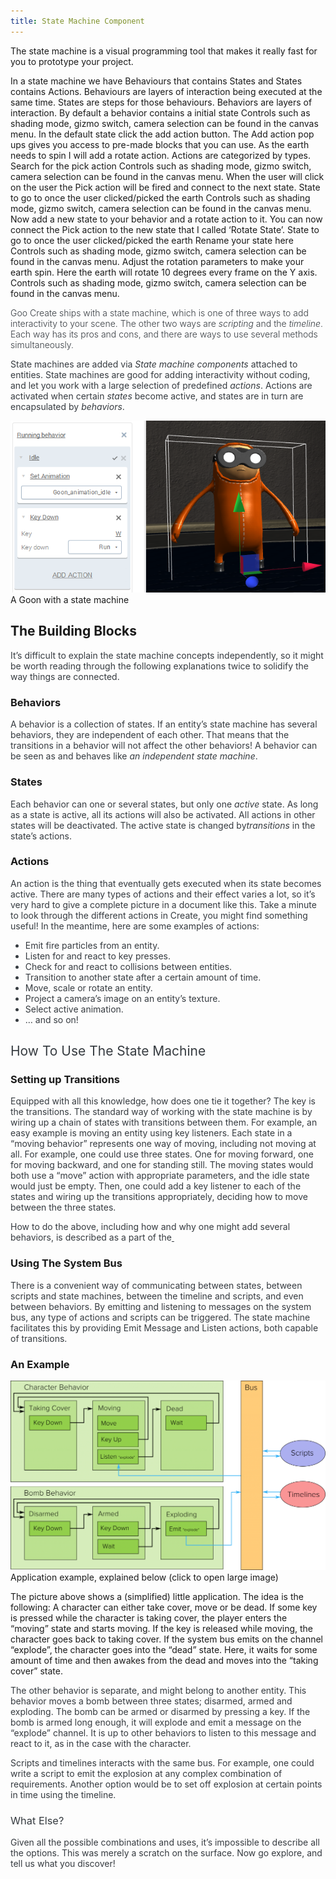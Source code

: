```yaml
---
title: State Machine Component
---
```


The state machine is a visual programming tool that makes it really fast for you to prototype your project.

In a state machine we have Behaviours that contains States and States contains Actions.
Behaviours are layers of interaction being executed at the same time.
States are steps for those behaviours.
Behaviors are layers of interaction.
By default a behavior contains a initial state
Controls such as shading mode, gizmo switch, camera selection can be found in the canvas menu.
In the default state click the add action button.
The Add action pop ups gives you access to pre-made blocks that you can use. As the earth needs to spin I will add a
rotate action.
Actions are categorized by types.
Search for the pick action
Controls such as shading mode, gizmo switch, camera selection can be found in the canvas menu.
When the user will click on the user the Pick action will be fired and connect to the next state.
State to go to once the user
clicked/picked the earth
Controls such as shading mode, gizmo switch, camera selection can be found in the canvas menu. Now add a new state to your behavior and a rotate action to it.
You can now connect the Pick action to the new state that I called ‘Rotate State’.
State to go to once the user
clicked/picked the earth
Rename your state here
Controls such as shading mode, gizmo switch, camera selection can be found in the canvas menu.
Adjust the rotation parameters to make your earth spin.
Here the earth will rotate 10 degrees every frame on the Y axis.
Controls such as shading mode, gizmo switch, camera selection can be found in the canvas menu.


<p class="page-header" style="font-weight: 300;color: #363b40">Goo Create ships with a state machine, which is one of three ways to add interactivity to your scene. The other two ways are <em>scripting</em> and the <em>timeline</em>. Each way has its pros and cons, and there are ways to use several methods simultaneously.</p>
<p style="color: #363b40">State machines are added via <em>State machine components</em> attached to entities. State machines are good for adding interactivity without coding, and let you work with a large selection of predefined <em>actions</em>. Actions are activated when certain <em>states</em> become active, and states are in turn are encapsulated by <em>behaviors</em>.</p>


<a href="goon.png"><img class="wp-image-518 size-full" src="goon.png" alt="goon" /></a> A Goon with a state machine
<h2>The Building Blocks</h2>
<p style="color: #363b40">It’s difficult to explain the state machine concepts independently, so it might be worth reading through the following explanations twice to solidify the way things are connected.</p>

<h3>Behaviors</h3>
<p style="color: #363b40">A behavior is a collection of states. If an entity’s state machine has several behaviors, they are independent of each other. That means that the transitions in a behavior will not affect the other behaviors! A behavior can be seen as and behaves like <em>an independent state machine</em>.</p>

<h3>States</h3>
<p style="color: #363b40">Each behavior can one or several states, but only one <em>active</em> state. As long as a state is active, all its actions will also be activated. All actions in other states will be deactivated. The active state is changed by<em>transitions</em> in the state’s actions.</p>

<h3>Actions</h3>
<p style="color: #363b40">An action is the thing that eventually gets executed when its state becomes active. There are many types of actions and their effect varies a lot, so it’s very hard to give a complete picture in a document like this. Take a minute to look through the different actions in Create, you might find something useful! In the meantime, here are some examples of actions:</p>

<ul style="color: #363b40">
	<li>Emit fire particles from an entity.</li>
	<li>Listen for and react to key presses.</li>
	<li>Check for and react to collisions between entities.</li>
	<li>Transition to another state after a certain amount of time.</li>
	<li>Move, scale or rotate an entity.</li>
	<li>Project a camera’s image on an entity’s texture.</li>
	<li>Select active animation.</li>
	<li>… and so on!</li>
</ul>
<h2 id="how-to-use-the-state-machine" style="font-weight: 400;color: #363b40">How To Use The State Machine</h2>
<h3>Setting up Transitions</h3>
<p style="color: #363b40">Equipped with all this knowledge, how does one tie it together? The key is the transitions. The standard way of working with the state machine is by wiring up a chain of states with transitions between them. For example, an easy example is moving an entity using key listeners. Each state in a “moving behavior” represents one way of moving, including not moving at all. For example, one could use three states. One for moving forward, one for moving backward, and one for standing still. The moving states would both use a “move” action with appropriate parameters, and the idle state would just be empty. Then, one could add a key listener to each of the states and wiring up the transitions appropriately, deciding how to move between the three states.</p>
<p style="color: #363b40">How to do the above, including how and why one might add several behaviors, is described as a part of the<span style="text-decoration: underline"> </span></p>

<h3>Using The System Bus</h3>
<p style="color: #363b40">There is a convenient way of communicating between states, between scripts and state machines, between the timeline and scripts, and even between behaviors. By emitting and listening to messages on the system bus, any type of actions and scripts can be triggered. The state machine facilitates this by providing Emit Message and Listen actions, both capable of transitions.</p>

<h3>An Example</h3>
<a href="graph12.png"><img class="wp-image-517 size-large" src="graph12-1024x615.png" alt="" /></a> Application example, explained below (click to open large image)

The picture above shows a (simplified) little application. The idea is the following: A character can either take cover, move or be dead. If some key is pressed while the character is taking cover, the player enters the “moving” state and starts moving. If the key is released while moving, the character goes back to taking cover. If the system bus emits on the channel “explode”, the character goes into the “dead” state. Here, it waits for some amount of time and then awakes from the dead and moves into the “taking cover” state.
<p style="color: #363b40;text-align: left">The other behavior is separate, and might belong to another entity. This behavior moves a bomb between three states; disarmed, armed and exploding. The bomb can be armed or disarmed by pressing a key. If the bomb is armed long enough, it will explode and emit a message on the “explode” channel. It is up to other behaviors to listen to this message and react to it, as in the case with the character.</p>
<p style="color: #363b40">Scripts and timelines interacts with the same bus. For example, one could write a script to emit the explosion at any complex combination of requirements. Another option would be to set off explosion at certain points in time using the timeline.</p>

<h3 id="what-else-" style="font-weight: 400;color: #363b40">What Else?</h3>
<p style="color: #363b40">Given all the possible combinations and uses, it’s impossible to describe all the options. This was merely a scratch on the surface. Now go explore, and tell us what you discover!</p>